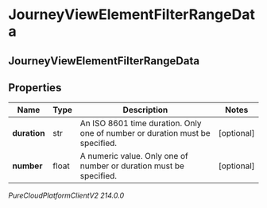 # JourneyViewElementFilterRangeData

## JourneyViewElementFilterRangeData

## Properties

|Name | Type | Description | Notes|
|------------ | ------------- | ------------- | -------------|
| **duration** | str | An ISO 8601 time duration. Only one of number or duration must be specified. | [optional] |
| **number** | float | A numeric value. Only one of number or duration must be specified. | [optional] |



_PureCloudPlatformClientV2 214.0.0_
